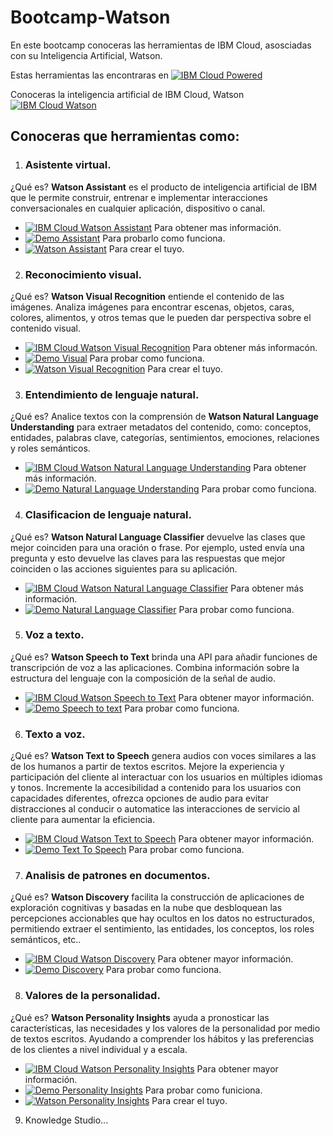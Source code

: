 # Bootcamp-Watson
En este bootcamp conoceras las herramientas de IBM Cloud, asosciadas con su Inteligencia Artificial, Watson.

Estas herramientas las encontraras en [![IBM Cloud Powered][img-ibmcloud-powered]][url-ibmcloud]

Conoceras la inteligencia artificial de IBM Cloud, Watson [![IBM Cloud Watson][img-ibmcloud-watson]][url-ibmcloud-watson]

## Conoceras que herramientas como:
1. ### Asistente virtual.<br>
¿Qué es? 
**Watson Assistant** es el producto de inteligencia artificial de IBM que le permite construir, entrenar e implementar interacciones conversacionales en cualquier aplicación, dispositivo o canal.
* [![IBM Cloud Watson Assistant][img-assistant]][url-assistant] Para obtener mas información.
* [![Demo Assistant][img-demoassist]][url-demoassist] Para probarlo como funciona.
* [![Watson Assistant][img-gitassist]][url-gitassist] Para crear el tuyo.

2. ### Reconocimiento visual.<br>
¿Qué es? 
**Watson Visual Recognition** entiende el contenido de las imágenes. Analiza imágenes para encontrar escenas, objetos, caras, colores, alimentos, y otros temas que le pueden dar perspectiva sobre el contenido visual.
* [![IBM Cloud Watson Visual Recognition][img-visual]][url-visual] Para obtener más informacón.
* [![Demo Visual][img-demovisual]][url-demovisual] Para probar como funciona.
* [![Watson Visual Recognition][img-gitvisual]][url-gitvisual] Para crear el tuyo.

3. ### Entendimiento de lenguaje natural.<br>
¿Qué es?
Analice textos con la comprensión de **Watson Natural Language Understanding** para extraer metadatos del contenido, como: conceptos, entidades, palabras clave, categorías, sentimientos, emociones, relaciones y roles semánticos. 
* [![IBM Cloud Watson Natural Language Understanding][img-nlu]][url-nlu] Para obtener más información.
* [![Demo Natural Language Understanding][img-demonlu]][url-demonlu] Para probar como funciona.

4. ### Clasificacion de lenguaje natural.<br>
¿Qué es?
**Watson Natural Language Classifier** devuelve las clases que mejor coinciden para una oración o frase. Por ejemplo, usted envía una pregunta y esto devuelve las claves para las respuestas que mejor coinciden o las acciones siguientes para su aplicación.
* [![IBM Cloud Watson Natural Language Classifier][img-nlc]][url-nlc] Para obtener más información.
* [![Demo Natural Language Classifier][img-demonlc]][url-demonlc] Para probar como funciona.

5. ### Voz a texto.<br>
¿Qué es?
**Watson Speech to Text** brinda una API para añadir funciones de transcripción de voz a las aplicaciones. Combina información sobre la estructura del lenguaje con la composición de la señal de audio.
* [![IBM Cloud Watson Speech to Text][img-speech]][url-speech] Para obtener mayor información.
* [![Demo Speech to text][img-demospeech]][url-demospeech] Para probar como funciona.

6. ### Texto a voz.<br>
¿Qué es?
**Watson Text to Speech** genera audios con voces similares a las de los humanos a partir de textos escritos. Mejore la experiencia y participación del cliente al interactuar con los usuarios en múltiples idiomas y tonos. Incremente la accesibilidad a contenido para los usuarios con capacidades diferentes, ofrezca opciones de audio para evitar distracciones al conducir o automatice las interacciones de servicio al cliente para aumentar la eficiencia.
* [![IBM Cloud Watson Text to Speech][img-text]][url-text] Para obtener mayor información.
* [![Demo Text To Speech][img-demotext]][url-demotext] Para probar como funciona.

7. ### Analisis de patrones en documentos.<br>
¿Qué es?
**Watson Discovery** facilita la construcción de aplicaciones de exploración cognitivas y basadas en la nube que desbloquean las percepciones accionables que hay ocultos en los datos no estructurados, permitiendo extraer el sentimiento, las entidades, los conceptos, los roles semánticos, etc..
* [![IBM Cloud Watson Discovery][img-discovery]][url-discovery] Para obtener mayor información.
* [![Demo Discovery][img-demodis]][url-demodis] Para probar como funciona.

8. ### Valores de la personalidad.<br>
¿Qué es?
**Watson Personality Insights** ayuda a pronosticar las características, las necesidades y los valores de la personalidad por medio de textos escritos. Ayudando a comprender los hábitos y las preferencias de los clientes a nivel individual y a escala.
* [![IBM Cloud Watson Personality Insights][img-pi]][url-pi] Para obtener mayor información.
* [![Demo Personality Insights][img-demopi]][url-demopi] Para probar como funiciona.
* [![Watson Personality Insights][img-gitpi]][url-gitpi] Para crear el tuyo.

9. Knowledge Studio...










[img-ibmcloud-powered]: https://img.shields.io/badge/IBM%20Cloud-Powered-blue.svg
[url-ibmcloud]: https://www.ibm.com/cloud/
[img-ibmcloud-watson]: https://img.shields.io/badge/IBM%20Cloud-Watson-blue.svg
[url-ibmcloud-watson]: https://www.ibm.com/watson
[img-assistant]: https://img.shields.io/badge/IBM%20Cloud-Watson%20Assistant-blue.svg
[url-assistant]: https://www.ibm.com/cloud/watson-assistant/
[img-visual]: https://img.shields.io/badge/IBM%20Cloud-Watson%20Visual%20Recongnition-blue.svg
[url-visual]: https://www.ibm.com/cloud/watson-visual-recognition
[img-nlu]: https://img.shields.io/badge/IBM%20Cloud-Natural%20Language%20Understanding-blue.svg
[url-nlu]: https://www.ibm.com/cloud/watson-natural-language-understanding
[img-nlc]: https://img.shields.io/badge/IBM%20Cloud-Natural%20Language%20Classifier-blue.svg
[url-nlc]: https://www.ibm.com/cloud/watson-natural-language-classifier
[img-speech]: https://img.shields.io/badge/IBM%20Cloud-Speech%20To%20Text-blue.svg
[url-speech]: https://www.ibm.com/cloud/watson-speech-to-text
[img-text]: https://img.shields.io/badge/IBM%20Cloud-Text%20To%20Speech-blue.svg
[url-text]: https://www.ibm.com/cloud/watson-text-to-speech
[img-discovery]: https://img.shields.io/badge/IBM%20Cloud-Watson%20Discovery-blue.svg
[url-discovery]: https://www.ibm.com/cloud/watson-discovery
[img-pi]: https://img.shields.io/badge/IBM%20Cloud-Personality%20Insights-blue.svg
[url-pi]: https://www.ibm.com/cloud/watson-personality-insights
[img-demoassist]: https://img.shields.io/badge/DEMO-Watson%20Assistant-red.svg
[url-demoassist]: https://watson-assistant-demo.ng.bluemix.net/
[img-demovisual]: https://img.shields.io/badge/DEMO-Watson%20Visual%20Recongnition-red.svg
[url-demovisual]: https://watson-visual-recognition-duo-dev.ng.bluemix.net/
[img-demonlu]: https://img.shields.io/badge/DEMO-Watson%20Natural%20Language%20Understanding-red.svg
[url-demonlu]: http://dte-nlu-demo.mybluemix.net/self-service/home
[img-demonlc]: https://img.shields.io/badge/DEMO-Watson%20Natural%20Language%20Classifier-red.svg
[url-demonlc]: https://natural-language-classifier-demo.ng.bluemix.net
[img-demospeech]: https://img.shields.io/badge/DEMO-Watson%20Speech%20To%20Text-red.svg
[url-demospeech]: https://speech-to-text-demo.ng.bluemix.net/
[img-demotext]: https://img.shields.io/badge/DEMO-Watson%20Text%20To%20Speech-red.svg
[url-demotext]: https://text-to-speech-demo.ng.bluemix.net/
[img-demodis]: https://img.shields.io/badge/DEMO-Watson%20Discovery-red.svg
[url-demodis]: https://discovery-news-demo.ng.bluemix.net/
[img-demopi]: https://img.shields.io/badge/DEMO-Watson%20Personality%20Insights-red.svg
[url-demopi]: https://personality-insights-demo.ng.bluemix.net/
[img-gitassist]: https://img.shields.io/badge/GIT-Watson%20Assistant-blueviolet.svg
[url-gitassist]: /Watson_Assistant
[img-gitvisual]: https://img.shields.io/badge/GIT-Watson%20Visual%20Recognition-blueviolet.svg
[url-gitvisual]: /Visual-recognition
[img-gitpi]: https://img.shields.io/badge/GIT-Watson%20Personality%20Insights-blueviolet.svg
[url-gitpi]: /Personality-Insights